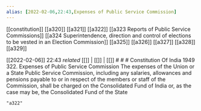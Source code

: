 ```yaml
---
alias: [2022-02-06,22:43,Expenses of Public Service Commission]
---
```

[[constitution]] [[a320]] [[a321]] [[a322]] [[a323 Reports of Public Service Commissions]] [[a324 Superintendence, direction and control of elections to be vested in an Election Commission]] [[a325]] [[a326]] [[a327]] [[a328]] [[a329]]

[[2022-02-06]] 22:43 _related_ [[]] | [[]] | [[]] # # #
Constitution Of India 1949
322. Expenses of Public Service Commission The expenses of the Union or a State Public Service Commission, including any salaries, allowances and pensions payable to or in respect of the members or staff of the Commission, shall be charged on the Consolidated Fund of India or, as the case may be, the Consolidated Fund of the State
```query
"a322"
```